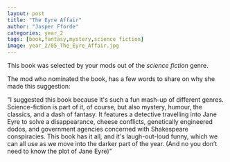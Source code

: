 ```yaml
---
layout: post
title: "The Eyre Affair"
author: "Jasper Fforde"
categories: year_2
tags: [book,fantasy,mystery,science fiction]
image: year_2/05_The_Eyre_Affair.jpg
---
```


This book was selected by your mods out of the _science fiction_ genre.

The mod who nominated the book, has a few words to share on why she made this suggestion:

"I suggested this book because it's such a fun mash-up of different genres. Science-fiction is part of it, of course, but also mystery, humour, the classics, and a dash of fantasy. It features a detective travelling into Jane Eyre to solve a disappearance, cheese conflicts, genetically engineered dodos, and government agencies concerned with Shakespeare conspiracies. This book has it all, and it's laugh-out-loud funny, which we can all use as we move into the darker part of the year. (And no you don’t need to know the plot of Jane Eyre)"